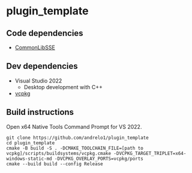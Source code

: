 # plugin_template
## Code dependencies
- [CommonLibSSE](https://github.com/Ryan-rsm-McKenzie/CommonLibSSE)
## Dev dependencies
- Visual Studio 2022
  - Desktop development with C++
- [vcpkg](https://github.com/microsoft/vcpkg)
## Build instructions
Open x64 Native Tools Command Prompt for VS 2022.
```
git clone https://github.com/andrelo1/plugin_template
cd plugin_template
cmake -B build -S . -DCMAKE_TOOLCHAIN_FILE=[path to vcpkg]/scripts/buildsystems/vcpkg.cmake -DVCPKG_TARGET_TRIPLET=x64-windows-static-md -DVCPKG_OVERLAY_PORTS=vcpkg/ports
cmake --build build --config Release
